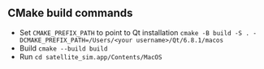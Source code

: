 ## CMake build commands
- Set `CMAKE_PREFIX_PATH` to point to Qt installation
    `cmake -B build -S . -DCMAKE_PREFIX_PATH=/Users/<your username>/Qt/6.8.1/macos`
- Build
    `cmake --build build`
- Run
    `cd satellite_sim.app/Contents/MacOS`
